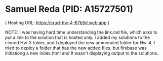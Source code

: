 # Samuel Reda (PID: A15727501)
( Hosting URL: https://crud-hw-4-67b5d.web.app  )


NOTE: I was having hard time understanding the link.md file, which asks to put a link to the solution that is hosted only.
      I added my solutions to the cloned Hw-3 folder, and I deployed the new ammended folder for Hw-4.
      I tried to deploy a folder that has the new added files, but firebase was initiationg a new index.html and It wasn't
      displaying output to the solutions.

